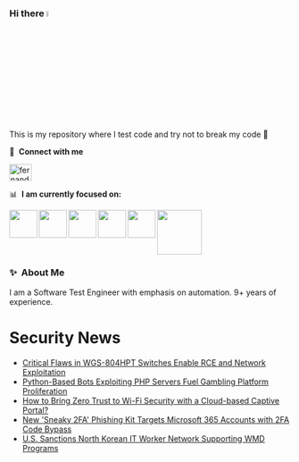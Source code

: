 ### Hi there <a href="https://www.gautamkrishnar.com/"><img src="https://media.giphy.com/media/hvRJCLFzcasrR4ia7z/giphy.gif" width="5%"></a>
This is my repository where I test code and try not to break my code :rofl:

🔗 &nbsp;**Connect with me**
<p align="left">
<a href="https://linkedin.com/in/fernandorlcruz" target="blank"><img align="center" src="https://raw.githubusercontent.com/rahuldkjain/github-profile-readme-generator/master/src/images/icons/Social/linked-in-alt.svg" alt="fernando cruz" height="30" width="40" /></a>
  
📊 &nbsp;**I am currently focused on:**

<img align="left" width='50' height='50' src="https://cdn.jsdelivr.net/gh/devicons/devicon/icons/python/python-original-wordmark.svg" />
<img align="left" width='50' height='50' src="https://cdn.jsdelivr.net/gh/devicons/devicon/icons/csharp/csharp-original.svg" />
<img align="left" width='50' height='50' src="https://cdn.jsdelivr.net/gh/devicons/devicon/icons/jenkins/jenkins-original.svg" />
<img align="left" width='50' height='50' src="https://specflow.org/wp-content/uploads/2021/05/SpecFlow-Icon.png" />
<img align="left" width='50' height='50' src="https://www.svgrepo.com/show/306098/githubactions.svg" />
<img width='80' height='80' src="https://cdn2.vectorstock.com/i/1000x1000/64/81/security-testing-concept-icon-safety-audit-key-vector-29166481.jpg" />
          
          
  
### ✨&nbsp; About Me

I am a Software Test Engineer with emphasis on automation. 9+ years of experience.

# Security News
<!-- BLOG-POST-LIST:START -->
- [Critical Flaws in WGS-804HPT Switches Enable RCE and Network Exploitation](https://thehackernews.com/2025/01/critical-flaws-in-wgs-804hpt-switches.html)
- [Python-Based Bots Exploiting PHP Servers Fuel Gambling Platform Proliferation](https://thehackernews.com/2025/01/python-based-bots-exploiting-php.html)
- [How to Bring Zero Trust to Wi-Fi Security with a Cloud-based Captive Portal?](https://thehackernews.com/2025/01/how-to-bring-zero-trust-to-wi-fi.html)
- [New &#39;Sneaky 2FA&#39; Phishing Kit Targets Microsoft 365 Accounts with 2FA Code Bypass](https://thehackernews.com/2025/01/new-sneaky-2fa-phishing-kit-targets.html)
- [U.S. Sanctions North Korean IT Worker Network Supporting WMD Programs](https://thehackernews.com/2025/01/us-sanctions-north-korean-it-worker.html)
<!-- BLOG-POST-LIST:END -->
